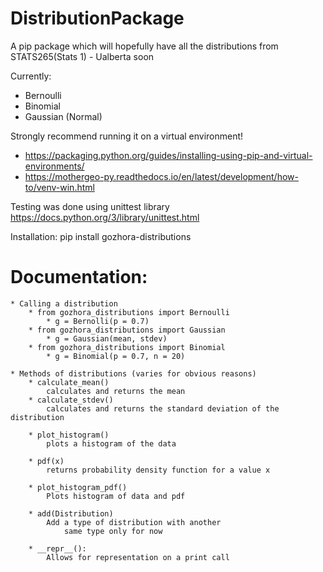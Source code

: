 # DistributionPackage
A pip package which will hopefully have all the distributions from STATS265(Stats 1) - Ualberta soon


Currently:
* Bernoulli
* Binomial
* Gaussian (Normal)


Strongly recommend running it on a virtual environment!
* https://packaging.python.org/guides/installing-using-pip-and-virtual-environments/
* https://mothergeo-py.readthedocs.io/en/latest/development/how-to/venv-win.html


Testing was done using unittest library https://docs.python.org/3/library/unittest.html

Installation:
    pip install gozhora-distributions


# Documentation:
    * Calling a distribution
        * from gozhora_distributions import Bernoulli
            * g = Bernolli(p = 0.7)
        * from gozhora_distributions import Gaussian
            * g = Gaussian(mean, stdev)
        * from gozhora_distributions import Binomial
            * g = Binomial(p = 0.7, n = 20)

    * Methods of distributions (varies for obvious reasons)
        * calculate_mean()
            calculates and returns the mean
        * calculate_stdev()
            calculates and returns the standard deviation of the distribution

        * plot_histogram()
            plots a histogram of the data

        * pdf(x)
            returns probability density function for a value x

        * plot_histogram_pdf()
            Plots histogram of data and pdf

        * add(Distribution)
            Add a type of distribution with another
                same type only for now

        * __repr__():
            Allows for representation on a print call
    

